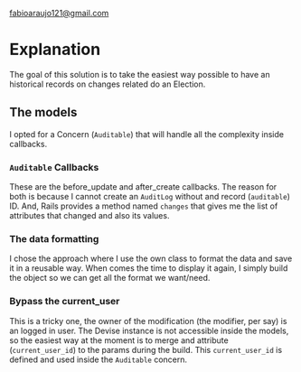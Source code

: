 fabioaraujo121@gmail.com

# Explanation

The goal of this solution is to take the easiest way possible to have an historical records on changes related do an Election.

## The models

I opted for a Concern (`Auditable`) that will handle all the complexity inside callbacks.

### `Auditable` Callbacks

These are the before_update and after_create callbacks. The reason for both is because I cannot create an `AuditLog` without and record (`auditable`) ID.
And, Rails provides a method named `changes` that gives me the list of attributes that changed and also its values.

### The data formatting

I chose the approach where I use the own class to format the data and save it in a reusable way. When comes the time to display it again, I simply build the object so we can get all the format we want/need.

### Bypass the current_user

This is a tricky one, the owner of the modification (the modifier, per say) is an logged in user. The Devise instance is not accessible inside the models, so the easiest way at the moment is to merge and attribute (`current_user_id`) to the params during the build.
This `current_user_id` is defined and used inside the `Auditable` concern.

